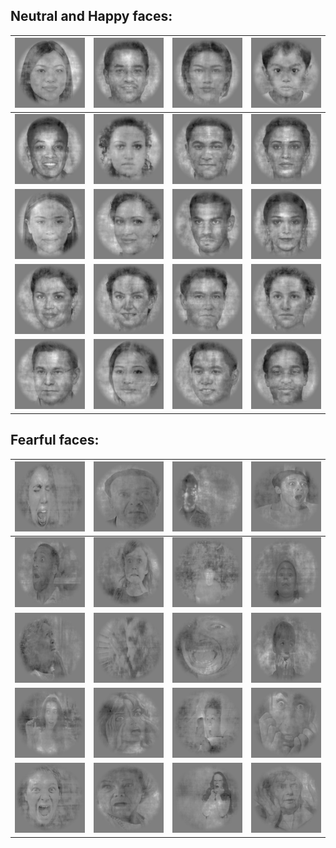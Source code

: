 

## Neutral and Happy faces:

![Delta](../images/im0.png) | ![](../images/im1.png) | ![](../images/im2.png) | ![](../images/im3.png)
-------------------- | -------------------- | -------------------- | --------------------
![](../images/im4.png) | ![](../images/im5.png) | ![](../images/im6.png) | ![](../images/im7.png)
![](../images/im8.png) | ![](../images/im9.png) | ![](../images/im10.png) | ![](../images/im11.png)
![](../images/im12.png) | ![](../images/im13.png) | ![](../images/im14.png) | ![](../images/im15.png)
![](../images/im16.png) | ![](../images/im17.png) | ![](../images/im18.png) | ![](../images/im19.png)


## Fearful faces:

![](../images/im82.png) | ![](../images/im83.png) | ![](../images/im84.png) | ![](../images/im85.png)
-------------------- | -------------------- | -------------------- | --------------------
![](../images/im86.png) | ![](../images/im87.png) | ![](../images/im88.png) | ![](../images/im89.png)
![](../images/im90.png) | ![](../images/im91.png) | ![](../images/im92.png) | ![](../images/im93.png)
![](../images/im94.png) | ![](../images/im95.png) | ![](../images/im96.png) | ![](../images/im97.png)
![](../images/im98.png) | ![](../images/im99.png) | ![](../images/im100.png) | ![](../images/im101.png)


